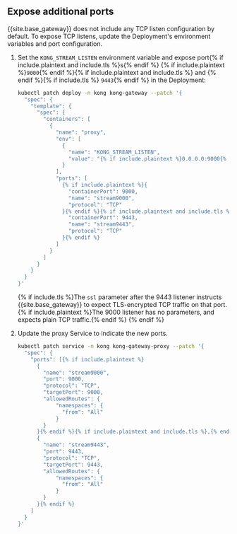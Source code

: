 
## Expose additional ports

{{site.base_gateway}} does not include any TCP listen configuration by default. To expose TCP listens, update the Deployment's environment variables and port configuration.

1. Set the `KONG_STREAM_LISTEN` environment variable and expose port{% if include.plaintext and include.tls %}s{% endif %} {% if include.plaintext %}`9000`{% endif %}{% if include.plaintext and include.tls %} and {% endif %}{% if include.tls %} `9443`{% endif %} in the Deployment:

    ```bash
    kubectl patch deploy -n kong kong-gateway --patch '{
      "spec": {
        "template": {
          "spec": {
            "containers": [
              {
                "name": "proxy",
                "env": [
                  {
                    "name": "KONG_STREAM_LISTEN",
                    "value": "{% if include.plaintext %}0.0.0.0:9000{% endif %}{% if include.plaintext and include.tls %}, {% endif %}{% if include.tls %}0.0.0.0:9443 ssl{% endif %}"
                  }
                ],
                "ports": [
                  {% if include.plaintext %}{
                    "containerPort": 9000,
                    "name": "stream9000",
                    "protocol": "TCP"
                  }{% endif %}{% if include.plaintext and include.tls %},{% endif %}{% if include.tls %}{
                    "containerPort": 9443,
                    "name": "stream9443",
                    "protocol": "TCP"
                  }{% endif %}
                ]
              }
            ]
          }
        }
      }
    }'
    ```
    {% if include.tls %}The `ssl` parameter after the 9443 listener instructs {{site.base_gateway}} to expect TLS-encrypted TCP traffic on that port.
    {% if include.plaintext %}The 9000 listener has no parameters, and expects plain TCP traffic.{% endif %} {% endif %}

1.  Update the proxy Service to indicate the new ports.

    ```bash
    kubectl patch service -n kong kong-gateway-proxy --patch '{
      "spec": {
        "ports": [{% if include.plaintext %}
          {
            "name": "stream9000",
            "port": 9000,
            "protocol": "TCP",
            "targetPort": 9000,
            "allowedRoutes": {
                "namespaces": {
                  "from": "All"
                }
            }
          }{% endif %}{% if include.plaintext and include.tls %},{% endif %}{% if include.tls %}
          {
            "name": "stream9443",
            "port": 9443,
            "protocol": "TCP",
            "targetPort": 9443,
            "allowedRoutes": {
                "namespaces": {
                  "from": "All"
                }
            }
          }{% endif %}
        ]
      }
    }'
    ```